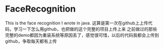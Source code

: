 # FaceRecognition
This is the face recognition I wrote in java.
这算是第一次在github上上传代码，学习一下怎么用github，也把做的这个完整的项目上传上来
之前做过的那些完整的demo都因为重装系统等原因丢了，感觉很可惜，以后的代码我都会上传到github，争取每天都有上传
